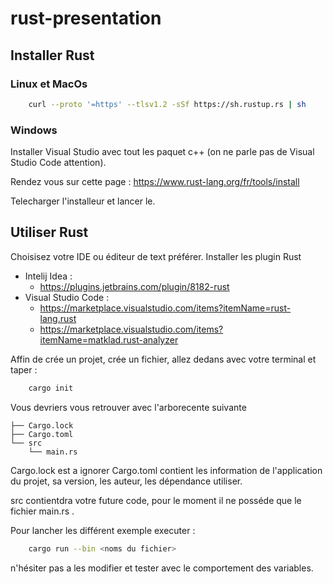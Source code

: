 # rust-presentation

## Installer Rust

### Linux et MacOs
```bash
    curl --proto '=https' --tlsv1.2 -sSf https://sh.rustup.rs | sh
```

### Windows
Installer Visual Studio avec tout les paquet c++ (on ne parle pas de Visual Studio Code attention).

Rendez vous sur cette page : https://www.rust-lang.org/fr/tools/install

Telecharger l'installeur et lancer le.

## Utiliser Rust
Choisisez votre IDE ou éditeur de text préférer.
Installer les plugin Rust
 - Intelij Idea : 
   - https://plugins.jetbrains.com/plugin/8182-rust
 - Visual Studio Code : 
   - https://marketplace.visualstudio.com/items?itemName=rust-lang.rust 
   - https://marketplace.visualstudio.com/items?itemName=matklad.rust-analyzer

Affin de crée un projet, crée un fichier, allez dedans avec votre terminal et taper :
```bash
    cargo init
```

Vous devriers vous retrouver avec l'arborecente suivante
```folder
├── Cargo.lock
├── Cargo.toml
└── src
    └── main.rs
```

Cargo.lock est a ignorer
Cargo.toml contient les information de l'application du projet, sa version, les auteur,
les dépendance utiliser.

src contientdra votre future code, pour le moment il ne posséde que le fichier main.rs .

Pour lancher les différent exemple executer :
```bash
    cargo run --bin <noms du fichier>
```
n'hésiter pas a les modifier et tester avec le comportement des variables.
